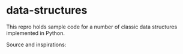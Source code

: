 data-structures
===============

This repro holds sample code for a number of classic data structures implemented in Python.

Source and inspirations:
